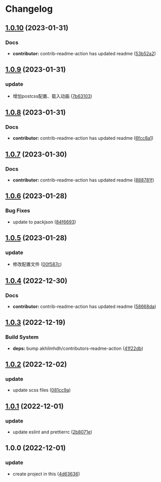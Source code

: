 # Changelog

## [1.0.10](https://github.com/School-of-Website-Engineering/TinyWaste/compare/v1.0.9...v1.0.10) (2023-01-31)


### Docs

* **contributor:** contrib-readme-action has updated readme ([53b52a2](https://github.com/School-of-Website-Engineering/TinyWaste/commit/53b52a2263cb636ba01e4b99c02a02b6b87de4c0))

## [1.0.9](https://github.com/School-of-Website-Engineering/TinyWaste/compare/v1.0.8...v1.0.9) (2023-01-31)


### update

* 增加postcss配置、载入动画 ([7b63103](https://github.com/School-of-Website-Engineering/TinyWaste/commit/7b63103136caf5f3e44c351650b4c35d8c3ba799))

## [1.0.8](https://github.com/School-of-Website-Engineering/TinyWaste/compare/v1.0.7...v1.0.8) (2023-01-31)


### Docs

* **contributor:** contrib-readme-action has updated readme ([6fcc8a1](https://github.com/School-of-Website-Engineering/TinyWaste/commit/6fcc8a15007b47d88a3c3e9baa1ee610589a4c39))

## [1.0.7](https://github.com/School-of-Website-Engineering/TinyWaste/compare/v1.0.6...v1.0.7) (2023-01-30)


### Docs

* **contributor:** contrib-readme-action has updated readme ([888781f](https://github.com/School-of-Website-Engineering/TinyWaste/commit/888781f38c1fa7edcb8573ce1b7f6815869f7a9b))

## [1.0.6](https://github.com/School-of-Website-Engineering/TinyWaste/compare/v1.0.5...v1.0.6) (2023-01-28)


### Bug Fixes

* update to packjson ([84f6693](https://github.com/School-of-Website-Engineering/TinyWaste/commit/84f66939b5e5687fc71a188e2db16097a8942eaf))

## [1.0.5](https://github.com/School-of-Website-Engineering/TinyWaste/compare/v1.0.4...v1.0.5) (2023-01-28)


### update

* 修改配置文件 ([00f587c](https://github.com/School-of-Website-Engineering/TinyWaste/commit/00f587cbf5fc593e470e4c04da92d4eda5964d6b))

## [1.0.4](https://github.com/School-of-Website-Engineering/TinyWaste/compare/v1.0.3...v1.0.4) (2022-12-30)


### Docs

* **contributor:** contrib-readme-action has updated readme ([58668da](https://github.com/School-of-Website-Engineering/TinyWaste/commit/58668da79a6d5cb447ab8abf9814968f9c5a047f))

## [1.0.3](https://github.com/School-of-Website-Engineering/TinyWaste/compare/v1.0.2...v1.0.3) (2022-12-19)


### Build System

* **deps:** bump akhilmhdh/contributors-readme-action ([41f22db](https://github.com/School-of-Website-Engineering/TinyWaste/commit/41f22db4674e51e2e15d2b0234329a5f031f4d32))

## [1.0.2](https://github.com/School-of-Website-Engineering/Progressive-Tune/compare/v1.0.1...v1.0.2) (2022-12-02)


### update

* update scss files ([081cc9a](https://github.com/School-of-Website-Engineering/Progressive-Tune/commit/081cc9afe7f3751d1fc2271e96ff8dd4b59819bb))

## [1.0.1](https://github.com/School-of-Website-Engineering/Progressive-Tune/compare/v1.0.0...v1.0.1) (2022-12-01)


### update

* update eslint and prettierrc ([2b8071e](https://github.com/School-of-Website-Engineering/Progressive-Tune/commit/2b8071ee72b002452e7028f909a976827f6a0f83))

## 1.0.0 (2022-12-01)


### update

* create project in this ([4d63636](https://github.com/School-of-Website-Engineering/Progressive-Tune/commit/4d636368168cf91bc29cf29ea24069cf43f43f61))
